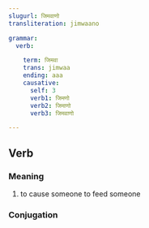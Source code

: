 ```yaml
---
slugurl: जिमवाणो
transliteration: jimwaano

grammar: 
  verb:

    term: जिमवा
    trans: jimwaa
    ending: aaa
    causative:
      self: 3 
      verb1: जिमणो
      verb2: जिमाणो
      verb3: जिमवाणो

---
```


## Verb

### Meaning

1. to cause someone to feed someone

### Conjugation

<verb-conj :grammar="grammar"></verb-conj>
